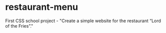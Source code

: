 # restaurant-menu
First CSS school project - "Create a simple website for the restaurant “Lord of the Fries”."
